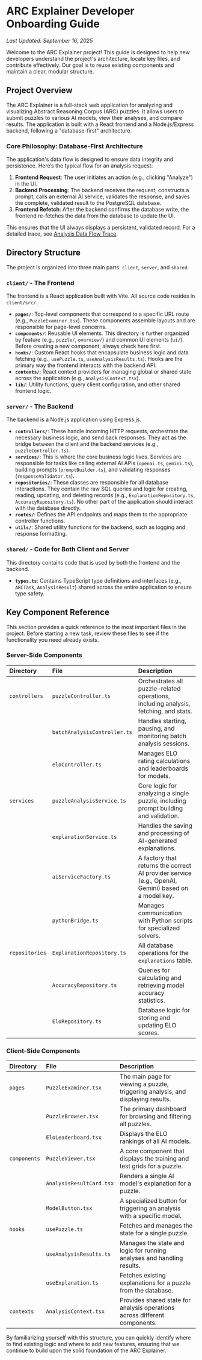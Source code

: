 # ARC Explainer Developer Onboarding Guide

*Last Updated: September 16, 2025*

Welcome to the ARC Explainer project! This guide is designed to help new developers understand the project's architecture, locate key files, and contribute effectively. Our goal is to reuse existing components and maintain a clear, modular structure.

## Project Overview

The ARC Explainer is a full-stack web application for analyzing and visualizing Abstract Reasoning Corpus (ARC) puzzles. It allows users to submit puzzles to various AI models, view their analyses, and compare results. The application is built with a React frontend and a Node.js/Express backend, following a "database-first" architecture.

### Core Philosophy: Database-First Architecture

The application's data flow is designed to ensure data integrity and persistence. Here’s the typical flow for an analysis request:

1.  **Frontend Request**: The user initiates an action (e.g., clicking "Analyze") in the UI.
2.  **Backend Processing**: The backend receives the request, constructs a prompt, calls an external AI service, validates the response, and saves the complete, validated result to the PostgreSQL database.
3.  **Frontend Refetch**: After the backend confirms the database write, the frontend re-fetches the data from the database to update the UI.

This ensures that the UI always displays a persistent, validated record. For a detailed trace, see [Analysis Data Flow Trace](./Analysis_Data_Flow_Trace.md).

## Directory Structure

The project is organized into three main parts: `client`, `server`, and `shared`.

### `client/` - The Frontend

The frontend is a React application built with Vite. All source code resides in `client/src/`.

-   **`pages/`**: Top-level components that correspond to a specific URL route (e.g., `PuzzleExaminer.tsx`). These components assemble layouts and are responsible for page-level concerns.
-   **`components/`**: Reusable UI elements. This directory is further organized by feature (e.g., `puzzle/`, `overview/`) and common UI elements (`ui/`). Before creating a new component, always check here first.
-   **`hooks/`**: Custom React hooks that encapsulate business logic and data fetching (e.g., `usePuzzle.ts`, `useAnalysisResults.ts`). Hooks are the primary way the frontend interacts with the backend API.
-   **`contexts/`**: React context providers for managing global or shared state across the application (e.g., `AnalysisContext.tsx`).
-   **`lib/`**: Utility functions, query client configuration, and other shared frontend logic.

### `server/` - The Backend

The backend is a Node.js application using Express.js.

-   **`controllers/`**: These handle incoming HTTP requests, orchestrate the necessary business logic, and send back responses. They act as the bridge between the client and the backend services (e.g., `puzzleController.ts`).
-   **`services/`**: This is where the core business logic lives. Services are responsible for tasks like calling external AI APIs (`openai.ts`, `gemini.ts`), building prompts (`promptBuilder.ts`), and validating responses (`responseValidator.ts`).
-   **`repositories/`**: These classes are responsible for all database interactions. They contain the raw SQL queries and logic for creating, reading, updating, and deleting records (e.g., `ExplanationRepository.ts`, `AccuracyRepository.ts`). No other part of the application should interact with the database directly.
-   **`routes/`**: Defines the API endpoints and maps them to the appropriate controller functions.
-   **`utils/`**: Shared utility functions for the backend, such as logging and response formatting.

### `shared/` - Code for Both Client and Server

This directory contains code that is used by both the frontend and the backend.

-   **`types.ts`**: Contains TypeScript type definitions and interfaces (e.g., `ARCTask`, `AnalysisResult`) shared across the entire application to ensure type safety.

## Key Component Reference

This section provides a quick reference to the most important files in the project. Before starting a new task, review these files to see if the functionality you need already exists.

### Server-Side Components

| Directory | File | Description |
| :--- | :--- | :--- |
| `controllers` | `puzzleController.ts` | Orchestrates all puzzle-related operations, including analysis, fetching, and stats. |
| | `batchAnalysisController.ts` | Handles starting, pausing, and monitoring batch analysis sessions. |
| | `eloController.ts` | Manages ELO rating calculations and leaderboards for models. |
| `services` | `puzzleAnalysisService.ts` | Core logic for analyzing a single puzzle, including prompt building and validation. |
| | `explanationService.ts` | Handles the saving and processing of AI-generated explanations. |
| | `aiServiceFactory.ts` | A factory that returns the correct AI provider service (e.g., OpenAI, Gemini) based on a model key. |
| | `pythonBridge.ts` | Manages communication with Python scripts for specialized solvers. |
| `repositories`| `ExplanationRepository.ts` | All database operations for the `explanations` table. |
| | `AccuracyRepository.ts` | Queries for calculating and retrieving model accuracy statistics. |
| | `EloRepository.ts` | Database logic for storing and updating ELO scores. |

### Client-Side Components

| Directory | File | Description |
| :--- | :--- | :--- |
| `pages` | `PuzzleExaminer.tsx` | The main page for viewing a puzzle, triggering analysis, and displaying results. |
| | `PuzzleBrowser.tsx` | The primary dashboard for browsing and filtering all puzzles. |
| | `EloLeaderboard.tsx` | Displays the ELO rankings of all AI models. |
| `components` | `PuzzleViewer.tsx` | A core component that displays the training and test grids for a puzzle. |
| | `AnalysisResultCard.tsx`| Renders a single AI model's explanation for a puzzle. |
| | `ModelButton.tsx` | A specialized button for triggering an analysis with a specific model. |
| `hooks` | `usePuzzle.ts` | Fetches and manages the state for a single puzzle. |
| | `useAnalysisResults.ts`| Manages the state and logic for running analyses and handling results. |
| | `useExplanation.ts` | Fetches existing explanations for a puzzle from the database. |
| `contexts` | `AnalysisContext.tsx` | Provides shared state for analysis operations across different components. |

By familiarizing yourself with this structure, you can quickly identify where to find existing logic and where to add new features, ensuring that we continue to build upon the solid foundation of the ARC Explainer.

